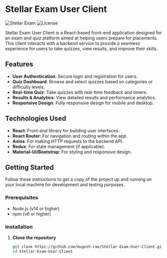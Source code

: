 # Stellar Exam User Client

![Stellar Exam](https://img.shields.io/badge/React-Client-blue) ![License](https://img.shields.io/badge/License-MIT-green)

Stellar Exam User Client is a React-based front-end application designed for an exam and quiz platform aimed at helping users prepare for placements. This client interacts with a backend service to provide a seamless experience for users to take quizzes, view results, and improve their skills.

## Features

- **User Authentication**: Secure login and registration for users.
- **Quiz Dashboard**: Browse and select quizzes based on categories or difficulty levels.
- **Real-time Quiz**: Take quizzes with real-time feedback and timers.
- **Results & Analytics**: View detailed results and performance analytics.
- **Responsive Design**: Fully responsive design for mobile and desktop.

## Technologies Used

- **React**: Front-end library for building user interfaces.
- **React Router**: For navigation and routing within the app.
- **Axios**: For making HTTP requests to the backend API.
- **Redux**: For state management (if applicable).
- **Material-UI/Bootstrap**: For styling and responsive design.

## Getting Started

Follow these instructions to get a copy of the project up and running on your local machine for development and testing purposes.

### Prerequisites

- Node.js (v14 or higher)
- npm (v6 or higher)

### Installation

1. **Clone the repository**

   ```bash
   git clone https://github.com/mugesh-rao/Stellar-Exam-User-Client.git
   cd Stellar-Exam-User-Client
